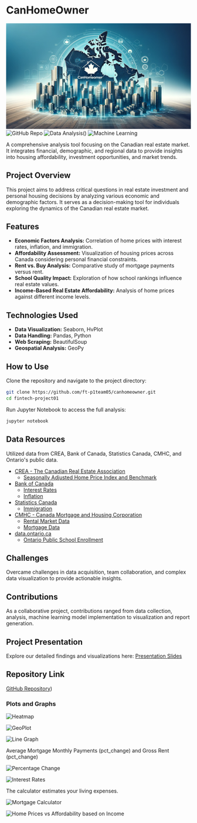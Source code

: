 # CanHomeOwner
![Header](headerCanhomeOwner.png)
![GitHub Repo](https://img.shields.io/badge/GitHub-Repo-blue)
![Data Analysis](https://img.shields.io/badge/Data-Analysis-brightgreen)()
![Machine Learning](https://img.shields.io/badge/Data-Analysis-brightgreen)

A comprehensive analysis tool focusing on the Canadian real estate market. It integrates financial, demographic, and regional data to provide insights into housing affordability, investment opportunities, and market trends.

## Project Overview

This project aims to address critical questions in real estate investment and personal housing decisions by analyzing various economic and demographic factors. It serves as a decision-making tool for individuals exploring the dynamics of the Canadian real estate market.

## Features

- **Economic Factors Analysis:** Correlation of home prices with interest rates, inflation, and immigration.
- **Affordability Assessment:** Visualization of housing prices across Canada considering personal financial constraints.
- **Rent vs. Buy Analysis:** Comparative study of mortgage payments versus rent.
- **School Quality Impact:** Exploration of how school rankings influence real estate values.
- **Income-Based Real Estate Affordability:** Analysis of home prices against different income levels.

## Technologies Used

- **Data Visualization:** Seaborn, HvPlot
- **Data Handling:** Pandas, Python
- **Web Scraping:** BeautifulSoup
- **Geospatial Analysis:** GeoPy

## How to Use

Clone the repository and navigate to the project directory:
```bash
git clone https://github.com/ft-p1team05/canhomeowner.git
cd fintech-project01
```

Run Jupyter Notebook to access the full analysis:
```bash
jupyter notebook
```

## Data Resources

Utilized data from CREA, Bank of Canada, Statistics Canada, CMHC, and Ontario's public data.
* [CREA - The Canadian Real Estate Association](https://stats.crea.ca/en-CA/)
  * [Seasonally Adjusted Home Price Index and Benchmark](Resources/Seasonally_Adjusted.xlsx)
* [Bank of Canada](https://www.bankofcanada.ca/rates/)
  * [Interest Rates](https://www.bankofcanada.ca/rates/interest-rates/canadian-interest-rates/)
  * [Inflation](https://www.bankofcanada.ca/rates/indicators/capacity-and-inflation-pressures/inflation/)
* [Statistics Canada](https://www.statcan.gc.ca/en/start)
  * [Immigration](https://www12.statcan.gc.ca/census-recensement/2021/as-sa/fogs-spg/page.cfm?topic=9&lang=E&dguid=2021A000011124)
* [CMHC - Canada Mortgage and Housing Corporation](https://www.cmhc-schl.gc.ca/en/professionals/housing-markets-data-and-research)
  * [Rental Market Data](https://www.cmhc-schl.gc.ca/en/professionals/housing-markets-data-and-research/housing-data/data-tables/rental-market)
  * [Mortgage Data](https://www.cmhc-schl.gc.ca/en/professionals/housing-markets-data-and-research/housing-data/residential-mortgage-industry-data-dashboard)
* [data.ontario.ca](https://data.ontario.ca/) 
  * [Ontario Public School Enrollment](https://data.ontario.ca/dataset/ontario-public-schools-enrolment)

## Challenges

Overcame challenges in data acquisition, team collaboration, and complex data visualization to provide actionable insights.

## Contributions

As a collaborative project, contributions ranged from data collection, analysis, machine learning model implementation to visualization and report generation.

## Project Presentation

Explore our detailed findings and visualizations here: [Presentation Slides](https://docs.google.com/presentation/d/e/2PACX-1vQpqhoqND5ZDTo_8uhrVo5SECL_wze3Q7KL7XBq3krg9yFWrBj1Em7eT8ax1O9k5Radiz0f1VdGi9rI/pub?start=false&loop=false&delayms=3000)

## Repository Link

[GitHub Repository](https://github.com/mohjaiswal/canhomeowner))

### Plots and Graphs
![Heatmap](plots/kei/heatmap.png)

![GeoPlot](plots/kei/home_price-geoplot.png)

![Line Graph](plots/moh/mortgage_vs_rent.png)

Average Mortgage Monthly Payments (pct_change) and  Gross Rent (pct_change)

![Percentage Change](plots/moh/mortgage_vs_rent-percentchange.png)

![Interest Rates](plots/romain/interest_rates.png)

The calculator estimates your living expenses.

![Mortgage Calculator](plots/romain/calculator.png)

![Home Prices vs Affordability based on Income](plots/juil/affordability_vs_price.png)
